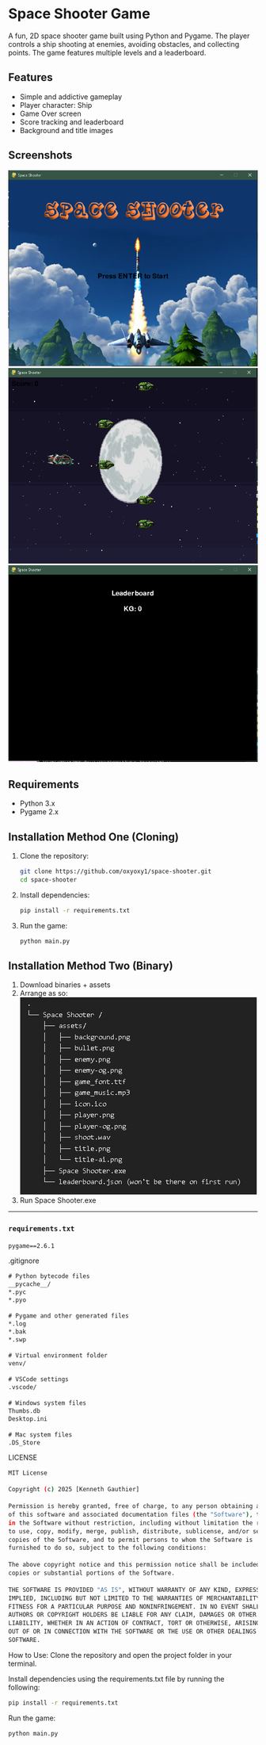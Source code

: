 # Space Shooter Game

A fun, 2D space shooter game built using Python and Pygame. The player controls a ship shooting at enemies, avoiding obstacles, and collecting points. The game features multiple levels and a leaderboard.

## Features
- Simple and addictive gameplay
- Player character: Ship
- Game Over screen
- Score tracking and leaderboard
- Background and title images

## Screenshots <br>
![Menu](screenshots/menu.PNG) <br>
![Game](screenshots/game.PNG) <br>
![Leaderboard](screenshots/leaderboard.PNG) 

## Requirements
- Python 3.x
- Pygame 2.x

## Installation Method One (Cloning)

1. Clone the repository:
   ```bash
   git clone https://github.com/oxyoxy1/space-shooter.git
   cd space-shooter
   ```

2. Install dependencies:
   ```bash
   pip install -r requirements.txt
   ```

3. Run the game:
   ```bash
   python main.py
   ```

## Installation Method Two (Binary)

1. Download binaries + assets
2. Arrange as so: <br>
![Tree](screenshots/tree.PNG)
3. Run Space Shooter.exe
---

### `requirements.txt`
   ```text
   pygame==2.6.1
   ```

.gitignore
```text
# Python bytecode files
__pycache__/
*.pyc
*.pyo

# Pygame and other generated files
*.log
*.bak
*.swp

# Virtual environment folder
venv/

# VSCode settings
.vscode/

# Windows system files
Thumbs.db
Desktop.ini

# Mac system files
.DS_Store
```
LICENSE
```bash
MIT License

Copyright (c) 2025 [Kenneth Gauthier]

Permission is hereby granted, free of charge, to any person obtaining a copy
of this software and associated documentation files (the "Software"), to deal
in the Software without restriction, including without limitation the rights
to use, copy, modify, merge, publish, distribute, sublicense, and/or sell
copies of the Software, and to permit persons to whom the Software is
furnished to do so, subject to the following conditions:

The above copyright notice and this permission notice shall be included in all
copies or substantial portions of the Software.

THE SOFTWARE IS PROVIDED "AS IS", WITHOUT WARRANTY OF ANY KIND, EXPRESS OR
IMPLIED, INCLUDING BUT NOT LIMITED TO THE WARRANTIES OF MERCHANTABILITY,
FITNESS FOR A PARTICULAR PURPOSE AND NONINFRINGEMENT. IN NO EVENT SHALL THE
AUTHORS OR COPYRIGHT HOLDERS BE LIABLE FOR ANY CLAIM, DAMAGES OR OTHER
LIABILITY, WHETHER IN AN ACTION OF CONTRACT, TORT OR OTHERWISE, ARISING FROM,
OUT OF OR IN CONNECTION WITH THE SOFTWARE OR THE USE OR OTHER DEALINGS IN THE
SOFTWARE.
```

How to Use:
Clone the repository and open the project folder in your terminal.

Install dependencies using the requirements.txt file by running the following:
```bash
pip install -r requirements.txt
```

Run the game:

```bash
python main.py
```
